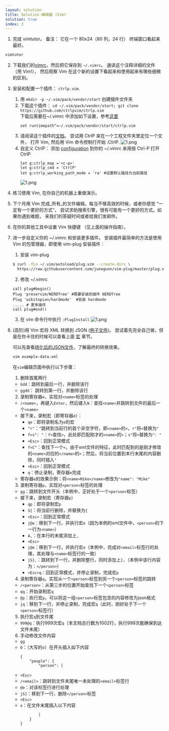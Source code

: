 ```yaml
---
layout: solution
title: Solution-编辑器 (Vim)
solution: true
index: 3
---
```


1. 完成 vimtutor。 备注： 它在一个 80x24（80 列，24 行） 终端窗口看起来最好。
  ```bash
  vimtutor
  ```
2. 下载我们的[vimrc](https://missing-semester-cn.github.io/2020/files/vimrc)，然后把它保存到 `~/.vimrc`。 通读这个注释详细的文件 （用 Vim!）， 然后观察 Vim 在这个新的设置下看起来和使用起来有哪些细微的区别。
3. 安装和配置一个插件： `ctrlp.vim`.
   1. 用 `mkdir -p ~/.vim/pack/vendor/start` 创建插件文件夹
   2. 下载这个插件： `cd ~/.vim/pack/vendor/start; git clone https://github.com/ctrlpvim/ctrlp.vim`   
   下载后需要在~/.vimrc 中添加如下设置，参考[这里](http://ctrlpvim.github.io/ctrlp.vim/#installation)
       ```vim
       set runtimepath^=~/.vim/pack/vendor/start/ctrlp.vim 
       ```
   1. 请阅读这个插件的[文档](https://github.com/ctrlpvim/ctrlp.vim/blob/master/readme.md)。 尝试用 CtrlP 来在一个工程文件夹里定位一个文件， 打开 Vim, 然后用 Vim 命令控制行开始 :CtrlP.  ![1.png]({{site.url}}/2020/solutions/images/3/1.png)
   2. 自定义 CtrlP： 添加 [configuration](https://github.com/ctrlpvim/ctrlp.vim/blob/master/readme.md#basic-options) 到你的 ~/.vimrc 来用按 Ctrl-P 打开 CtrlP
       ```vim
       let g:ctrlp_map ='<c-p>' 
       let g:ctrlp_cmd = 'CtrlP'
       let g:ctrlp_working_path_mode = 'ra' #设置默认路径为当前路径
       ```
       ![1.png]({{site.url}}/2020/solutions/images/3/2.png)
4. 练习使用 Vim, 在你自己的机器上重做演示。
5. 下个月用 Vim 完成_所有_的文件编辑。每当不够高效的时候，或者你感觉 “一定有一个更好的方式”， 尝试求助搜索引擎，很有可能有一个更好的方式。如果你遇到难题， 来我们的答疑时间或者给我们发邮件。
6. 在你的其他工具中设置 Vim 快捷键 （见上面的操作指南）。
7. 进一步自定义你的 ~/.vimrc 和安装更多插件。
  安装插件最简单的方法是使用 Vim 的包管理器，即使用 vim-plug 安装插件：
   1. 安装 vim-plug
    ```bash
    $ curl -fLo ~/.vim/autoload/plug.vim --create-dirs \
      https://raw.githubusercontent.com/junegunn/vim-plug/master/plug.vim
    ```
   2. 修改 ~/.vimrc
    ```vim
    call plug#begin()
    Plug 'preservim/NERDTree' #需要安装的插件 NERDTree
    Plug 'wikitopian/hardmode'  #安装 hardmode
    ..... # 更多插件
    call plug#end()
    ```
   3. 在 vim 命令行中执行 `:PlugInstall`
 ![1.png]({{site.url}}/2020/solutions//images/3/3.png)
8. (高阶)用 Vim 宏将 XML 转换到 JSON ([例子文件](https://missing-semester-cn.github.io/2020/files/example-data.xml))。 尝试着先完全自己做，但是在你卡住的时候可以查看上面 [宏](https://missing-semester-cn.github.io/2020/editors/#macros) 章节。  

   可以先查看[转化后的JSON文件]({{site.url}}/2020/solutions/demoCode/3/example-data.json)，了解最终的转换效果。
   ```bash
   vim example-data.xml
   ```
   在`vim`编辑页面中执行以下步骤：

   1.  删除首尾两行         
    *    `Gdd`：跳转到最后一行，并删除该行        
    *    `ggdd`： 跳转到第一行，并删除该行

   2.  录制寄存器`e`，实现对`<name>`标签的处理 
    *    `/<name>`，再键入`Enter`，然后键入`N`：查找`<name>`并跳转到文件的最后一个`<name>`
    *    接下来，录制宏（即寄存器`e`）：        
         *    `qe`：即将录制名为`e`的宏       
         *    `^r"`：`^`跳转到当前行的首个非空字符，即`<name>`的`<`，`r"`将`<`替换为`"`       
         *    `f>s": "`：`f>`查找`>`，此处即匹配刚才的`<name>`的`>`；`s"`将`>`替换为`": "`      
         *    `<Esc>`：回到正常模式       
         *    `f<C"`：查找下一个`<`，由于xml文件的特征，此时匹配到的是刚才修改的`<name>`对应的`</name>`的`<`；然后，将当前位置到本行末尾的内容删除，同时插入`"`       
         *    `<Esc>`：回到正常模式       
         *    `q`：停止录制，寄存器`e`完成
    *    寄存器`e`的效果示例：将`<name>Mike</name>`修改为`"name": "Mike"`  

   3.  录制寄存器`p`，实现对`<person>`标签的处理
   *   `gg`：跳转到文件开头（本例中，正好处于一个`<person>`标签）
   *   接下来，录制宏（寄存器`p`）
       *   `qp`：即将录制宏`p`
       *   `S{`：将当前行删除，并替换为`{`
       *   `<Esc>`：回到正常模式
       *   `j@e`：移到下一行，并执行宏`e`（因为本例的xml文件中，`<person>`的下一行为`<name>`）
       *   `A,`：在本行的末尾添加上`,`
       *   `<Esc>`
       *   `j@e`：移到下一行，并执行宏`e`（本例中，完成对`<email>`标签行的处理，其处理与`<name>`标签行的一致）
       *   `jS},`：跳转到下一行，并删除整行，同时添加上`},`（本例中该行内容为：`</person>`）
       *   `<Esc>q`：回到正常模式，并停止录制，完成宏`p`
   4.  录制寄存器`q`，实现从一个`<person>`标签到另一个`<person>`标签的跳转
   *   `/<person>`：从第三步的位置开始查找下一个`<person>`标签
   *   `qq`：开始录制宏`q`
   *   `@p`：执行宏`p`，可以将这一组`<person>`标签包含的内容修改为json格式
   *   `jq`：移到下一行，并停止录制，完成宏`q`（此时，刚好处于下一个`<person>`标签行）
   5.  执行宏`q`到文件尾
   *   `999@q`：执行999次宏`q`（本文档总行数为1002行，执行999次能确保到达文件末尾）
   6.  手动修改文件内容
   *   `gg`
   *   `O`：（大写的`o`）在开头插入如下内容
       ```shell
       {
           "people": {
               "person": [
       ```
   *   `<Esc>`
   *   `/<email>`：跳转到文件末尾唯一未处理的`<email>`标签行
   *   `@e`：对该标签行进行处理
   *   `jS}`：移到下一行，删除`</person>`标签
   *   `<Esc>`
   *   `o`：在文件末尾插入以下内容
       ```shell
               ]
           }
       }
       ```
